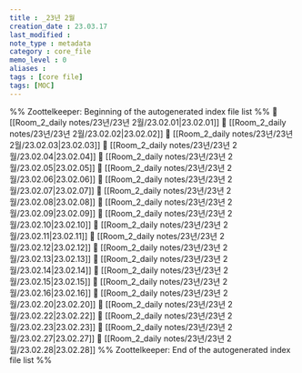 ```yaml
---
title : _23년 2월
creation_date : 23.03.17
last_modified :
note_type : metadata
category : core_file
memo_level : 0
aliases : 
tags : [core file]
tags: [MOC]
---
```

%% Zoottelkeeper: Beginning of the autogenerated index file list  %%
📄 [[Room_2_daily notes/23년/23년 2월/23.02.01|23.02.01]]
📄 [[Room_2_daily notes/23년/23년 2월/23.02.02|23.02.02]]
📄 [[Room_2_daily notes/23년/23년 2월/23.02.03|23.02.03]]
📄 [[Room_2_daily notes/23년/23년 2월/23.02.04|23.02.04]]
📄 [[Room_2_daily notes/23년/23년 2월/23.02.05|23.02.05]]
📄 [[Room_2_daily notes/23년/23년 2월/23.02.06|23.02.06]]
📄 [[Room_2_daily notes/23년/23년 2월/23.02.07|23.02.07]]
📄 [[Room_2_daily notes/23년/23년 2월/23.02.08|23.02.08]]
📄 [[Room_2_daily notes/23년/23년 2월/23.02.09|23.02.09]]
📄 [[Room_2_daily notes/23년/23년 2월/23.02.10|23.02.10]]
📄 [[Room_2_daily notes/23년/23년 2월/23.02.11|23.02.11]]
📄 [[Room_2_daily notes/23년/23년 2월/23.02.12|23.02.12]]
📄 [[Room_2_daily notes/23년/23년 2월/23.02.13|23.02.13]]
📄 [[Room_2_daily notes/23년/23년 2월/23.02.14|23.02.14]]
📄 [[Room_2_daily notes/23년/23년 2월/23.02.15|23.02.15]]
📄 [[Room_2_daily notes/23년/23년 2월/23.02.16|23.02.16]]
📄 [[Room_2_daily notes/23년/23년 2월/23.02.20|23.02.20]]
📄 [[Room_2_daily notes/23년/23년 2월/23.02.22|23.02.22]]
📄 [[Room_2_daily notes/23년/23년 2월/23.02.23|23.02.23]]
📄 [[Room_2_daily notes/23년/23년 2월/23.02.27|23.02.27]]
📄 [[Room_2_daily notes/23년/23년 2월/23.02.28|23.02.28]]
%% Zoottelkeeper: End of the autogenerated index file list  %%
